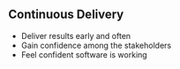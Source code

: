 ##  Continuous Delivery

* Deliver results early and often
* Gain confidence among the stakeholders
* Feel confident software is working
